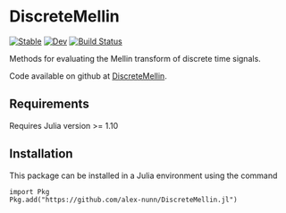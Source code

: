 # DiscreteMellin

[![Stable](https://img.shields.io/badge/docs-stable-blue.svg)](https://alex-nunn.github.io/DiscreteMellin.jl/stable/)
[![Dev](https://img.shields.io/badge/docs-dev-blue.svg)](https://alex-nunn.github.io/DiscreteMellin.jl/dev/)
[![Build Status](https://github.com/alex-nunn/DiscreteMellin.jl/actions/workflows/CI.yml/badge.svg?branch=main)](https://github.com/alex-nunn/DiscreteMellin.jl/actions/workflows/CI.yml?query=branch%3Amain)

Methods for evaluating the Mellin transform of discrete time signals.

Code available on github at [DiscreteMellin](https://github.com/alex-nunn/DiscreteMellin.jl).

## Requirements
Requires Julia version >= 1.10

## Installation
This package can be installed in a Julia environment using the command

```julia-repl
import Pkg
Pkg.add("https://github.com/alex-nunn/DiscreteMellin.jl")
```
